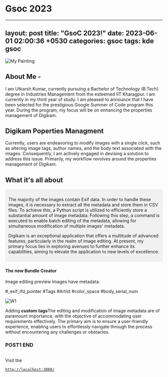 # Gsoc 2023
---
layout: post
title: "GsoC 2023!"
date:   2023-06-01 02:00:36 +0530
categories: gsoc
tags: kde gsoc
---

![My Painting](https://i.postimg.cc/PrZMFFkc/Screenshot-2023-05-27-230629.png)




## About Me -

I am Utkarsh Kumar, currently pursuing a Bachelor of Technology (B.Tech) degree in Industries Management from the esteemed IIT Kharagpur. I am currently in my third year of study. I am pleased to announce that I have been selected for the prestigious Google Summer of Code program this year. During the program, my focus will be on enhancing the properties management of Digikam.

## Digikam Poperties Managment
Currently, users are endeavoring to modify images with a single click, such as altering image tags, author names, and the body text associated with the images. Consequently, I am actively engaged in devising a solution to address this issue. Primarily, my workflow revolves around the properties management of Digikam.</p>
    
## What it's all about
<div style="background-color:rgba(0, 0, 0, 0.0470588); padding:10px 10px;">
<p>
The majority of the images contain Exif data. In order to handle these images, it is necessary to extract all the metadata and store them in CSV files. To achieve this, a Python script is utilized to efficiently store a substantial amount of image metadata. Following this step, a command is executed to enable batch editing of the metadata, allowing for simultaneous modification of multiple images' metadata.
</p>
<p>
Digikam is an exceptional application that offers a multitude of advanced features, particularly in the realm of image editing. At present, my primary focus lies in exploring avenues to further enhance its capabilities, aiming to elevate the application to new levels of excellence.</p>
  
</p>
</div>

#### The new Bundle Creator 
Image editing preview
Images have metadata:

#_exif_ifd_pointer
#Tags
#Artist
#color_space
#body_serial_num

![W1](https://i.postimg.cc/90FtVLZY/image-1.jpg)

Adding <b>custom tags</b>The editing and modification of image metadata are of paramount importance, with the objective of accommodating user requirements effectively. The primary aim is to ensure a user-friendly experience, enabling users to effortlessly navigate through the process without encountering any challenges or obstacles.

### POST1 END







[![]()](https://app.netlify.com/start/deploy?repository=https://github.com/alchemyplatform/netlify-alchemy-dapp-boilerplates)

Visit the [](https://alchemy-cw3d-dapp-boilerplate.netlify.app/)


  [](https://docs.alchemy.com/docs/create-web3-dapp)
   [](https://github.com/alchemyplatform/create-web3-dapp) 
 [](https://createweb3dapp.alchemy.com) 
  [](https://createweb3dapp.alchemy.com/#templates) 
  [](https://createweb3dapp.alchemy.com/#components)
  [](https://github.com/alchemyplatform/create-web3-dapp-examples) 
   [](https://t.me/createweb3dapp) 

[](https://www.netlify.com/)

 [](https://github.com/alchemyplatform/create-web3-dapp) [](https://www.alchemy.com/) 



 [](https://nodejs.org/)
 [](https://yarnpkg.com/)
 [](https://git-scm.com/)
 [`http://localhost:3000/`](http://localhost:3000/) 

[![]()](https://app.netlify.com/start/deploy?repository=https://github.com/alchemyplatform/netlify-alchemy-dapp-boilerplates)

[](https://www.netlify.com/) 

